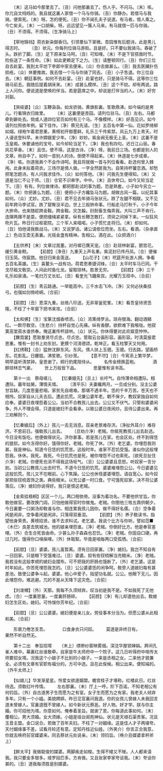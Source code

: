 <!-- { "loadSidebar": true } -->
　　〔末〕这马如今那里去了。〔丑〕问他那裏去了。伤人乎。不问马。〔末〕咳。你兀自文绉绉的。我且就这裏人家借一个马与你骑。〔丑〕你静办。若借马与我骑。便索死。〔末〕呀。怎的便死。〔丑〕你不闻孔夫子说道。有马者。借人乘之。今亡矣夫。〔末〕一口胡柴。呀。远远望见一簇人马来。有马就借一匹与你骑。〔丑〕不须得。不须得。〔生净骑马上〕 

　　【窣地锦裆】荷衣新染御香归。引领羣仙下翠微。杏园惟有后题诗。此是男儿得志时。 
　　〔丑〕状元。你每列位骑马游街。且是好。只不要似我骑马。舂破了头。跌折了脚。〔生〕足下原来坠马呵。〔丑〕可知哩。〔末〕不是下官搭救时节。险些送了一条性命。〔净〕如此更赖足下之力。〔生〕请整顿同行。〔丑〕你们三位自去赴宴。我到太平坊下李郞中家去便来。〔众〕你去做甚么。〔丑〕我去医攧扑伤损疮。〔众〕休要推故。我去借一个马与你骑了同去。〔丑〕小子吿退。你三位自去。〔末〕朝廷事例。如何不去赴宴。〔丑〕赴宴也好。只是骑马不得。这等你三位骑马前去。我随后提着胡床来。〔末〕成甚么模样。〔丑〕这个不妨。却有两说。路上人问你。便说道是使唤的伴当。若是筵席之中。却说是打伴当的人。〔末〕好穷对副。 

　　【哭岐婆】〔众〕玉鞭袅袅。如龙骄骑。黄旗影裏。笙歌鼎沸。如今端的是男儿。行看锦衣归故里。 
　　〔末〕这裏便是杏园。请列位驻马。〔丑〕左右。马都牵到僻处去。倘或人道四位官员如何有三个马。不像模样。〔末〕好高见识。如今请列位照依年例。留下佳作。〔净〕蔡兄先请。〔生〕五百名中第一仙。花如罗绮柳如烟。绿袍乍着君恩重。黄榜初开御墨鲜。礼乐三千传紫禁。风云九万上靑天。时人谩说登科早。未许嫦娥爱少年。〔净〕妙妙。紫金阙无极无上圣。〔末〕这裏不是玉皇阁。休要诵他的宝号。如今却轮当足下。〔净〕我也有四句。迟日江山丽。春风花草香。〔末〕且住。使不得。这是古诗。〔净〕呀。我前日三场。也都是别人的文章。尙自中了。如何一首别人的诗。倒使不得起来。〔末〕休道是七步成章。〔净〕咳。你道我眞个不会作诗呵。我且将就做一首与列位看看。赴选何曾入棘闱。此身未拟着荷衣。三场尽是倩人做。一字全然匪我为。自笑持杯饕恋酒。却愁把笔怎题诗。有人问我求佳作。〔众〕如何答他。〔净〕问我先生便得知。〔末〕又道是当仁不让于师。〔丑〕仓官不识串字。中中。〔末〕且休夸口。如今又轮当足下。〔丑〕有有。列位做律诗。都把那赴试的事为题。恐是熟套。小子如今另立一题。〔末〕你把甚么为题。〔丑〕便把小子方纔坠马为题。胡做古风一篇。以纪其事如何。〔众〕尤妙。尤妙。〔丑〕君不见去年骑马张状元。跌了左腿不相联。又不见前年跨马李试官。跌了窟臀没半边。世上三般拚命事。行船走马打秋千。小子今年大拚命。也来随趁跨金鞍。跨金鞍。灾怎躱。尀耐畜生侮弄我。大叫三声不肯行。连撺两撺不是耍。便把缰绳紧紧拿。纵有长鞭怎敢打。须臾之间掉下来。一似狂风吹片瓦。昨日行过枢密院。三个军人来唱喏。小子慌忙走将归。〔末〕却如何。〔丑〕怕他请我敎战马。〔末〕又说梦话。诸公请依位而坐。左右。看酒。〔杂承直上〕色动玉壶无表裏。光摇金盏有精神。吿相公。酒在此。〔众把酒介〕 

　　【五供养】〔末〕文章过晁董。对丹墀已膺天宠。〔合〕赴琼林新宴。颤宫花。缓引黄金鞚。 
　　【前腔】〔净丑〕九重天上声名重。紫泥封已传丹凤。〔合〕便催归玉简。侍宸旒。他日归来金莲送。 
　　【山花子】〔末〕玳筵开处游人拥。争看五百名英雄。〔生〕喜鳌头一战有功。荷君恩奏捷词锋。〔合〕太平时车马已同。干戈尽戢文敎崇。人间此时鱼化龙。留取琼林。胜景无穷。 
　　【前腔】〔净〕三千礼乐如泉涌。一笔扫万丈长虹。〔丑〕看奎光飞躔紫宫。光耀万玉班中。〔合前〕 

　　【前腔】〔生〕靑云路通。一举能高中。三千水击飞冲。〔净〕又何必扶桑挂弓。也强如剑倚崆峒。〔合前〕 

　　【前腔】〔丑〕恩深九重。丝络八珍送。无非翠釜驼峯。〔末〕看吾皇待贤恁隆。不枉了十年窗下把书来攻。〔合前〕 

　　【太和佛】〔生〕宝篆沈烟香喷浓。〔众〕浓熏绮罗丛。琼舟银海。翻动酒鳞红。一飮尽敎空。〔生悲介〕持杯自觉心先痛。纵有香醪。欲飮难下我喉咙。他寂寞高堂菽水谁供奉。俺这裏传杯諠哄。〔众〕状元。你休得要对此欢娱意忡忡。 
　　【舞霓裳】愿取羣贤尽贞忠。尽贞忠。管取云台画形容。画形容。时淸莫报君恩重。惟有一封书上劝东封。更撰个河淸德颂。乾坤正。看玉柱擎天又何用。 
　　【红绣鞋】〔合〕猛拚沈醉东风。东风。倩人扶上玉骢。玉骢。归去路。望画桥东。花影乱。日朦胧。沸笙歌。引纱笼。 
　　【意不尽】〔合〕今宵添上繁华梦。明早遥听淸禁钟。皇恩谢了。鹓行豹尾陪侍从。 
　　名传金榜换蓝袍。　　　　酒醉琼林志气豪。 
　　世上万般皆下品。　　　　思量惟有读书高。 

　　第十一出　蔡母嗟儿 
　　【忆秦娥先】〔旦上〕长吁气。自怜薄命相遭际。相遭际。暮年姑舅。薄情夫壻。 
　　〔淸平乐〕夫妻纔两月。一旦成分别。没主公婆甘旨缺。几度思量悲咽。家贫先自艰难。那堪不遇丰年。恁的千辛万苦。苍天也不相怜。奴家自从儿夫去后。遭此饥荒。况兼公婆年老。朝不保夕。教奴家独自如何应奉。婆婆日夜埋怨着公公。当初不合教孩儿出去。公公又不伏气。只管和婆婆闲争。外人不理会得。只道是媳妇不会看承。以致公婆日夜闹炒。且待公婆出来。再三劝解则个。 

　　【忆秦娥后】〔外上〕孩儿一去无消息。双亲老景难存济。〔净扯外耳介〕难存济。不思前日。强敎孩儿出去。 
　　〔旦劝介净〕老贼。你抵死教孩儿出去赴选。今日没有饭吃。他便做得状元。济你甚事。若是孩儿在家。也会区处。终不到得恁的狼狈。如今冻得你好。饿得你好。老贼。你死了休。〔外〕老乞婆。你埋怨我则甚。我是神仙。知道今日恁的饥荒苦。这般时年。谁家不忍饥受饿。谁似你这般埋怨我。休休。我死。我死。今日饥荒也是死。被你埋怨不过也索死。〔欲死旦扯住介净〕老贼。你便死也消不得我这场呕气。〔旦〕公公婆婆且息怒。听奴家一言分剖。当初公公教孩儿出去时节。不道今日恁的饥荒。婆婆难埋怨公公。今日婆婆见这般饥荒。孩儿又不在眼前。心下焦躁。公公也休怪婆婆埋怨。请自宽心。如今奴家把些钗梳首饰之类。典些粮米。以充公婆一时口食。宁可饿死奴家。决不将公婆落后。〔净〕媳妇你说得好。我只是恨这老贼。 

　　【金索挂梧桐】区区一个儿。两口相依倚。没事为着功名。不要他供甘旨。你敎他做官。要改换门闾。只怕他做得官时你做鬼。老贼。你图他三牲五鼎供朝夕。今日裏要一口粥汤却敎谁与你。相连累我孩儿因你。做不得好名儒。〔合〕空争着闲是闲非。空争着闲是闲非。只落得双垂泪。 
　　【前腔】〔外〕养子敎读书。指望他身荣贵。黄榜招贤。谁不去求科试。老乞婆。我说个比方与你听。譬如范■〈木巳〉良差去筑城池。他的娘亲埋怨谁。〔净〕老贼。你倒好比方。他是奉官差哩。〔外〕合生合死皆由命。少甚么孙子森森也忍饥。〔净〕老贼。你固自口硬。再过几时。饿得你口嗅屎哩。〔外〕休聒絮。毕竟是咱每两口受孤恓。〔合前〕 

　　【前腔】〔旦〕婆婆。孩儿虽暂离。须有日回家裏。〔净〕媳妇。我岂不知自有一日回家。只是眼下受饿难过。〔旦〕婆婆。奴有些钗梳解当充粮米。〔净〕老贼。我若没有这般孝顺的媳妇会摆布。可不把我的肝肠也饿断了。〔外〕老乞婆。这是时年如此。你苦死埋怨我怎的。〔旦〕公公婆婆恁的闲争呵。敎旁人道媳妇每有甚差池。致使公婆争斗起。婆婆。他心中爱子。指望功名就。公公。他眼下无儿。因此埋怨你。难逃避。兀的不是从天降下这灾危。〔合前〕 

　　【刘泼帽】〔外〕天那。我每不久须倾弃。叹当初是我不是。不如我死了无他虑。〔合〕一度裏思量。一度裏肝肠碎。 
　　【前腔】〔净〕有儿却遣他出去。敎媳妇怎生区处。媳妇。可怜悞你芳年纪。〔合前〕 

　　【前腔】〔旦〕公公婆婆。媳妇便是亲儿女。劳役事本分当为。但愿公婆从此相和美。〔合前〕 

　　形衰力倦怎支吾。　　　　口食身衣只问奴。 
　　莫道是非终日有。　　　　果然不听自然无。 

　　第十二出　奉旨招壻 
　　〔末上〕缥缈纱窗映雾烟。深沈华屋锁婵娟。屛间孔雀人难中。幕裏红丝谁敢牵。自家是牛太师府中一个院子。这几日听得府中喧传太师要招女壻。况我这个小娘子不比别的小娘子。一来是丞相之女。二来他才貌兼全。必须有文章有官职有福分的。方可中选。且在此俟候。相公出来。便知端的。〔外牛太师上〕 

　　【似娘儿】华发渐星星。怜爱女欲遂姻盟。蟾宫桂子才堪称。红楼此日。红丝待选。须敎红叶传情。 
　　左右那裏。〔末〕厅上一呼。阶下百诺。不知老相公有何钧旨。〔外〕自古道男子生而愿为之有室。女子生而愿为之有家。我老夫人倾弃多年。只有一个小姐。美貌娉婷。昨日见官裏问我道。你的女孩儿曾嫁人未我回言道未曾嫁人。官裏道旣不曾嫁人。如今新状元蔡邕。好人物。好才学。朕与你主婚。你可招他为壻。你意如何。俺奉着圣旨。就谢了恩。你每道此事如何。〔末〕覆相公。男大须婚。女大须嫁。小姐是瑶台阆苑神仙。状元是天禄石渠贵客。况且玉音主盟。金口说合。若做了百年夫妇。不枉了一对姻缘。这是佳人才子两堪夸。天付姻缘事不差。试看月轮还有意。定知丹桂近仙娃。〔外笑介〕你言正合我意。你就去唤府前官媒婆来。同去蔡状元处说亲。〔末〕领钧旨。〔唤介丑媒婆拿秤斧上〕 

　　【醉太平】我做聪俊的媒婆。两脚疾走如梭。生得不矮又不矬。人人都来请我。我只要金多银多。绫罗段匹多。方肯做。又且张家李家夸谈我。〔末〕夸谈你甚的。〔丑〕道我每须胜是别媒婆。 
